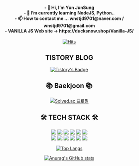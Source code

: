 <div align='center' font-size=10px>
  <h4>
- 👋 Hi, I’m Yun JunSung <br>
- 🌱 I’m currently learning NodeJS, Python.. <br>
- 📫 How to contact me ... wnstjd9701@naver.com / wnstjd9701@gmail.com<br>
- VANILLA JS Web site -> https://ducksnow.shop/Vanilla-JS/ <br>
<!---
wnstjd9701/wnstjd9701 is a ✨ special ✨ repository because its `README.md` (this file) appears on your GitHub profile.
You can click the Preview link to take a look at your changes.
--->
  </h4>
</div>
<div align='center'>

[![Hits](https://hits.seeyoufarm.com/api/count/incr/badge.svg?url=https%3A%2F%2Fgithub.com%2Fwnstjd9701&count_bg=%2379C83D&title_bg=%23555555&icon=github.svg&icon_color=%23E7E7E7&title=hits&edge_flat=false)](https://github.com/wnstjd9701)

## TISTORY BLOG

[![Tistory's Badge](https://github-readme-tistory-card.vercel.app/api/badge?name=준성`s블로그&theme=kakao)](https://dev-wnstjd.tistory.com)

## 📚 Baekjoon 📚

[![Solved.ac
프로필](http://mazassumnida.wtf/api/generate_badge?boj=wnstjd9701)](https://solved.ac/wnstjd9701)

## 🛠 TECH STACK 🛠

<img src="https://img.shields.io/badge/Python-3766AB?style=plastic&logo=Python&logoColor=white"/>
<img src="https://img.shields.io/badge/javascript-F7DF1E?style=plastic&logo=javascript&logoColor=black">
<img src="https://img.shields.io/badge/JAVA-007396?style=plastic&logo=java&logoColor=white">
<img src="https://img.shields.io/badge/mysql-4479A1?style=plastic&logo=mysql&logoColor=white">
<img src="https://img.shields.io/badge/react-61DAFB?style=plastic&logo=react&logoColor=black">
<img src="https://img.shields.io/badge/html-E34F26?style=plastic&logo=html5&logoColor=white"> <br>
<img src="https://img.shields.io/badge/css-1572B6?style=plastic&logo=css3&logoColor=white">
<img src="https://img.shields.io/badge/github-181717?style=plastic&logo=github&logoColor=white">
<img src="https://img.shields.io/badge/linux-FCC624?style=plastic&logo=linux&logoColor=black">
<img src="https://img.shields.io/badge/amazonAWS-232F3E?style=plastic&logo=amazonAWS&logoColor=white">
<img src="https://img.shields.io/badge/apache tomcat-F8DC75?style=plastic&logo=apachetomcat&logoColor=white">
<img src="https://img.shields.io/badge/node.js-339933?style=plastic&logo=node.js&logoColor=white">

[![Top Langs](https://github-readme-stats.vercel.app/api/top-langs/?username=wnstjd9701&layout=compact)](https://github.com/wnstjd9701/github-readme-stats)

[![Anurag's GitHub stats](https://github-readme-stats.vercel.app/api?username=wnstjd9701)](https://github.com/wnstjd9701/github-readme-stats)

</div>
